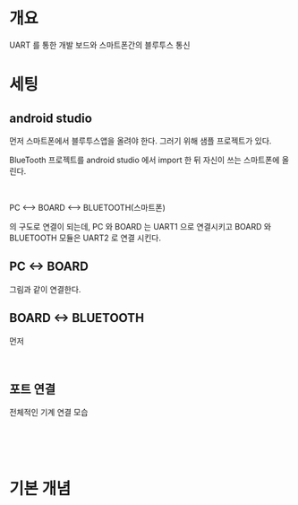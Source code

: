 # 개요
UART 를 통한 개발 보드와 스마트폰간의 블루투스 통신 
  
# 세팅


## android studio

먼저 스마트폰에서 블루투스앱을 올려야 한다. 그러기 위해 샘플 프로젝트가 있다.

BlueTooth 프로젝트를 android studio 에서 import 한 뒤 자신이 쓰는 스마트폰에 올린다.

<br>


PC <--> BOARD <--> BLUETOOTH(스마트폰)

의 구도로 연결이 되는데, PC 와 BOARD 는 UART1 으로 연결시키고 BOARD 와 BLUETOOTH 모듈은 UART2 로 연결 시킨다.



## PC <-> BOARD

그림과 같이 연결한다.

## BOARD <-> BLUETOOTH

먼저 




<br>


## 포트 연결

전체적인 기계 연결 모습

<br>
<br>
<br>

# 기본 개념 
  



